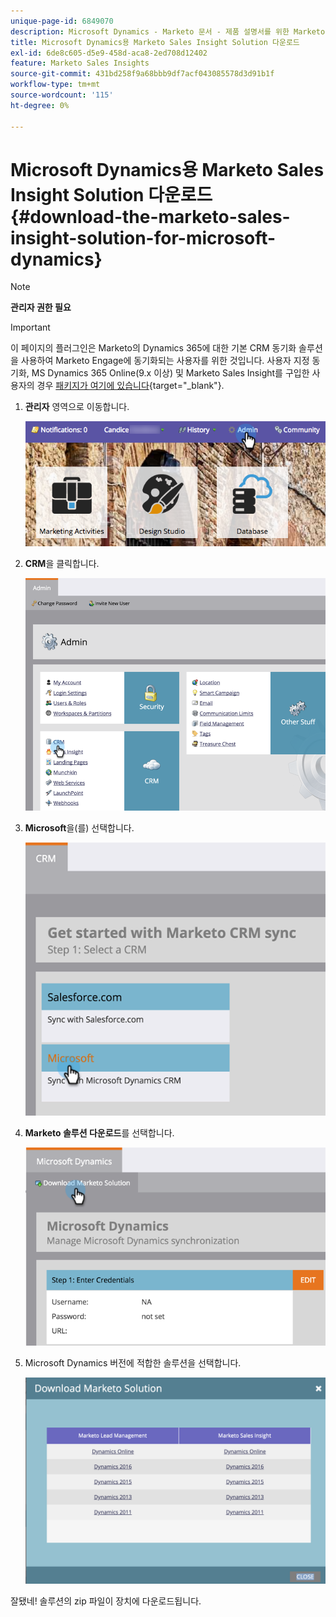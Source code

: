 ```yaml
---
unique-page-id: 6849070
description: Microsoft Dynamics - Marketo 문서 - 제품 설명서를 위한 Marketo Sales Insight Solution 다운로드
title: Microsoft Dynamics용 Marketo Sales Insight Solution 다운로드
exl-id: 6de8c605-d5e9-458d-aca8-2ed708d12402
feature: Marketo Sales Insights
source-git-commit: 431bd258f9a68bbb9df7acf043085578d3d91b1f
workflow-type: tm+mt
source-wordcount: '115'
ht-degree: 0%

---
```


# Microsoft Dynamics용 Marketo Sales Insight Solution 다운로드 {#download-the-marketo-sales-insight-solution-for-microsoft-dynamics}

>[!NOTE]
>
>**관리자 권한 필요**

>[!IMPORTANT]
>
>이 페이지의 플러그인은 Marketo의 Dynamics 365에 대한 기본 CRM 동기화 솔루션을 사용하여 Marketo Engage에 동기화되는 사용자를 위한 것입니다. 사용자 지정 동기화, MS Dynamics 365 Online(9.x 이상) 및 Marketo Sales Insight를 구입한 사용자의 경우 [패키지가 여기에 있습니다](https://mktg-cdn.marketo.com/community/MarketoSalesInsight_NonNative.zip){target="_blank"}.

1. **관리자** 영역으로 이동합니다.

   ![](assets/mainnavhand.png)

1. **CRM**&#x200B;을 클릭합니다.

   ![](assets/image2015-3-11-13-3a7-3a11.png)

1. **Microsoft**&#x200B;을(를) 선택합니다.

   ![](assets/image2016-5-3.png)

1. **Marketo 솔루션 다운로드**&#x200B;를 선택합니다.

   ![](assets/image2015-3-11-13-3a10-3a4.png)

1. Microsoft Dynamics 버전에 적합한 솔루션을 선택합니다.

   ![](assets/msd-online.png)

잘됐네! 솔루션의 zip 파일이 장치에 다운로드됩니다.
